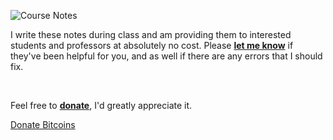 ![Course Notes](http://i.imgur.com/efXOmio.png)

I write these notes during class and am providing them to interested students and professors at absolutely no cost. Please [**let me know**](mailto:lihorne@uwaterloo.ca) if they've been helpful for you, and as well if there are any errors that I should fix.

<br>


Feel free to [**donate**](https://www.paypal.com/cgi-bin/webscr?cmd=_s-xclick&hosted_button_id=BKPRJ96TMWLXS), I'd greatly appreciate it.

<a class="coinbase-button" data-code="b74aa06886f1bac2cf6425b110da132e" data-button-style="donation_small" data-custom="lihorne" href="https://coinbase.com/checkouts/b74aa06886f1bac2cf6425b110da132e">Donate Bitcoins</a><script src="https://coinbase.com/assets/button.js" type="text/javascript"></script>
